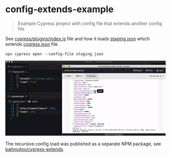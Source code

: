 # config-extends-example
> Example Cypress project with config file that extends another config file

See [cypress/plugins/index.js](cypress/plugins/index.js) file and how it loads [staging.json](staging.json) which extends [cypress.json](cypress.json) file.

```
npx cypress open --config-file staging.json
```

![Extends config](images/extends.gif)

The recursive config load was published as a separate NPM package, see [bahmutov/cypress-extends](https://github.com/bahmutov/cypress-extends).
